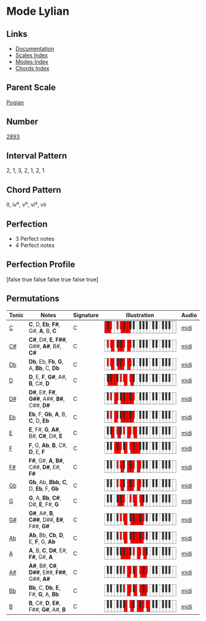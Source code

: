 # Mode Lylian

## Links

- [Documentation](index.md)
- [Scales Index](Scales.md)
- [Modes Index](Modes.md)
- [Chords Index](Chords.md)

## Parent Scale

[Pogian](ScalePogian.md)

## Number

[2893](https://ianring.com/musictheory/scales/2893)

## Interval Pattern

2, 1, 3, 2, 1, 2, 1

## Chord Pattern

II, iv⁰, v⁰, vi⁰, vii

## Perfection

- 3 Perfect notes
- 4 Perfect notes

## Perfection Profile

[false true false false true false true]

## Permutations

| Tonic | Notes | Signature | Illustration | Audio |
|-------|-------|-----------|--------------|-------|
| [C](ModeCNaturalLylian.md) | **C**, D, **Eb**, **F#**, G#, **A**, B, **C** | C | ![CNaturalLylian](ModeCNaturalLylian.png) | [midi](https://github.com/edipermadi/music/blob/main/docs/ModeCNaturalLylian.mid?raw=true) |
| [C#](ModeCSharpLylian.md) | **C#**, D#, **E**, **F##**, G##, **A#**, B#, **C#** | C | ![CSharpLylian](ModeCSharpLylian.png) | [midi](https://github.com/edipermadi/music/blob/main/docs/ModeCSharpLylian.mid?raw=true) |
| [Db](ModeDFlatLylian.md) | **Db**, Eb, **Fb**, **G**, A, **Bb**, C, **Db** | C | ![DFlatLylian](ModeDFlatLylian.png) | [midi](https://github.com/edipermadi/music/blob/main/docs/ModeDFlatLylian.mid?raw=true) |
| [D](ModeDNaturalLylian.md) | **D**, E, **F**, **G#**, A#, **B**, C#, **D** | C | ![DNaturalLylian](ModeDNaturalLylian.png) | [midi](https://github.com/edipermadi/music/blob/main/docs/ModeDNaturalLylian.mid?raw=true) |
| [D#](ModeDSharpLylian.md) | **D#**, E#, **F#**, **G##**, A##, **B#**, C##, **D#** | C | ![DSharpLylian](ModeDSharpLylian.png) | [midi](https://github.com/edipermadi/music/blob/main/docs/ModeDSharpLylian.mid?raw=true) |
| [Eb](ModeEFlatLylian.md) | **Eb**, F, **Gb**, **A**, B, **C**, D, **Eb** | C | ![EFlatLylian](ModeEFlatLylian.png) | [midi](https://github.com/edipermadi/music/blob/main/docs/ModeEFlatLylian.mid?raw=true) |
| [E](ModeENaturalLylian.md) | **E**, F#, **G**, **A#**, B#, **C#**, D#, **E** | C | ![ENaturalLylian](ModeENaturalLylian.png) | [midi](https://github.com/edipermadi/music/blob/main/docs/ModeENaturalLylian.mid?raw=true) |
| [F](ModeFNaturalLylian.md) | **F**, G, **Ab**, **B**, C#, **D**, E, **F** | C | ![FNaturalLylian](ModeFNaturalLylian.png) | [midi](https://github.com/edipermadi/music/blob/main/docs/ModeFNaturalLylian.mid?raw=true) |
| [F#](ModeFSharpLylian.md) | **F#**, G#, **A**, **B#**, C##, **D#**, E#, **F#** | C | ![FSharpLylian](ModeFSharpLylian.png) | [midi](https://github.com/edipermadi/music/blob/main/docs/ModeFSharpLylian.mid?raw=true) |
| [Gb](ModeGFlatLylian.md) | **Gb**, Ab, **Bbb**, **C**, D, **Eb**, F, **Gb** | C | ![GFlatLylian](ModeGFlatLylian.png) | [midi](https://github.com/edipermadi/music/blob/main/docs/ModeGFlatLylian.mid?raw=true) |
| [G](ModeGNaturalLylian.md) | **G**, A, **Bb**, **C#**, D#, **E**, F#, **G** | C | ![GNaturalLylian](ModeGNaturalLylian.png) | [midi](https://github.com/edipermadi/music/blob/main/docs/ModeGNaturalLylian.mid?raw=true) |
| [G#](ModeGSharpLylian.md) | **G#**, A#, **B**, **C##**, D##, **E#**, F##, **G#** | C | ![GSharpLylian](ModeGSharpLylian.png) | [midi](https://github.com/edipermadi/music/blob/main/docs/ModeGSharpLylian.mid?raw=true) |
| [Ab](ModeAFlatLylian.md) | **Ab**, Bb, **Cb**, **D**, E, **F**, G, **Ab** | C | ![AFlatLylian](ModeAFlatLylian.png) | [midi](https://github.com/edipermadi/music/blob/main/docs/ModeAFlatLylian.mid?raw=true) |
| [A](ModeANaturalLylian.md) | **A**, B, **C**, **D#**, E#, **F#**, G#, **A** | C | ![ANaturalLylian](ModeANaturalLylian.png) | [midi](https://github.com/edipermadi/music/blob/main/docs/ModeANaturalLylian.mid?raw=true) |
| [A#](ModeASharpLylian.md) | **A#**, B#, **C#**, **D##**, E##, **F##**, G##, **A#** | C | ![ASharpLylian](ModeASharpLylian.png) | [midi](https://github.com/edipermadi/music/blob/main/docs/ModeASharpLylian.mid?raw=true) |
| [Bb](ModeBFlatLylian.md) | **Bb**, C, **Db**, **E**, F#, **G**, A, **Bb** | C | ![BFlatLylian](ModeBFlatLylian.png) | [midi](https://github.com/edipermadi/music/blob/main/docs/ModeBFlatLylian.mid?raw=true) |
| [B](ModeBNaturalLylian.md) | **B**, C#, **D**, **E#**, F##, **G#**, A#, **B** | C | ![BNaturalLylian](ModeBNaturalLylian.png) | [midi](https://github.com/edipermadi/music/blob/main/docs/ModeBNaturalLylian.mid?raw=true) |
